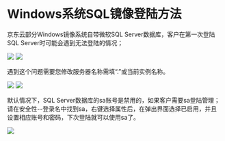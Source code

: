 # Windows系统SQL镜像登陆方法
京东云部分Windows镜像系统自带微软SQL Server数据库，客户在第一次登陆SQL Server时可能会遇到无法登陆的情况；

![](https://github.com/jdcloudcom/cn/blob/edit/image/Elastic-Compute/Virtual-Machine/Windows/Windows%E7%B3%BB%E7%BB%9FSQL%E9%95%9C%E5%83%8F%E7%99%BB%E9%99%86%E6%96%B9%E6%B3%9501.png)
![](https://github.com/jdcloudcom/cn/blob/edit/image/Elastic-Compute/Virtual-Machine/Windows/Windows%E7%B3%BB%E7%BB%9FSQL%E9%95%9C%E5%83%8F%E7%99%BB%E9%99%86%E6%96%B9%E6%B3%9502.png)

遇到这个问题需要您修改服务器名称需填“.”或当前实例名称。

![](https://github.com/jdcloudcom/cn/blob/edit/image/Elastic-Compute/Virtual-Machine/Windows/Windows%E7%B3%BB%E7%BB%9FSQL%E9%95%9C%E5%83%8F%E7%99%BB%E9%99%86%E6%96%B9%E6%B3%9503.png)
![](https://github.com/jdcloudcom/cn/blob/edit/image/Elastic-Compute/Virtual-Machine/Windows/Windows%E7%B3%BB%E7%BB%9FSQL%E9%95%9C%E5%83%8F%E7%99%BB%E9%99%86%E6%96%B9%E6%B3%9504.png)

默认情况下，SQL Server数据库的sa账号是禁用的，如果客户需要sa登陆管理；请在安全性--登录名中找到sa，右键选择属性后，在弹出界面选择已启用，并且设置相应账号和密码，下次登陆就可以使用sa了。

![](https://github.com/jdcloudcom/cn/blob/edit/image/Elastic-Compute/Virtual-Machine/Windows/Windows%E7%B3%BB%E7%BB%9FSQL%E9%95%9C%E5%83%8F%E7%99%BB%E9%99%86%E6%96%B9%E6%B3%9505.png)
